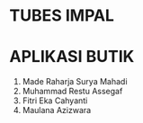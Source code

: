 # TUBES IMPAL 
# APLIKASI BUTIK
1. Made Raharja Surya Mahadi
2. Muhammad Restu Assegaf
3. Fitri Eka Cahyanti
4. Maulana Azizwara
